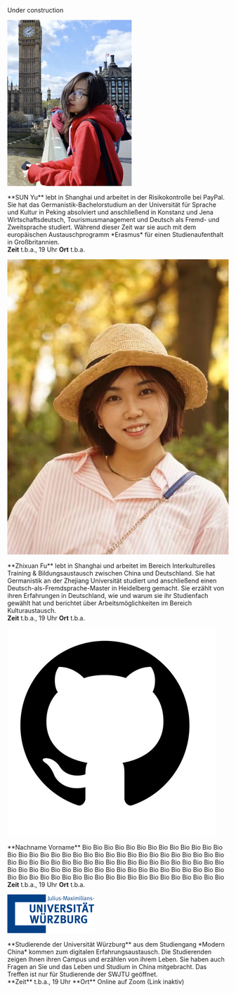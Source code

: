 Under construction

<div class="row">
  <img class="img-left" src="images/img_sunyu.png"/>

  <p class="text-right" markdown="1">
**SUN Yu** lebt in Shanghai und arbeitet in der Risikokontrolle bei PayPal. Sie hat das Germanistik-Bachelorstudium an der Universität für Sprache und Kultur in Peking absolviert und anschließend in Konstanz und Jena Wirtschaftsdeutsch, Tourismusmanagement und Deutsch als Fremd- und Zweitsprache studiert. Während dieser Zeit war sie auch mit dem europäischen Austauschprogramm *Erasmus* für einen Studienaufenthalt in Großbritannien. 
  <br>
  <b>Zeit</b> t.b.a., 19 Uhr <b>Ort</b> t.b.a.
  </p>
</div>

<div class="row">
  <img class="img-left" src="images/img_flora.jpg"/>

  <p class="text-right" markdown="1">
**Zhixuan Fu** lebt in Shanghai und arbeitet im Bereich Interkulturelles Training & Bildungsaustausch zwischen China und Deutschland. Sie hat Germanistik an der Zhejiang Universität studiert und anschließend einen Deutsch-als-Fremdsprache-Master in Heidelberg gemacht. Sie erzählt von ihren Erfahrungen in Deutschland, wie und warum sie ihr Studienfach gewählt hat und berichtet über Arbeitsmöglichkeiten im Bereich Kulturaustausch.
  <br>
  <b>Zeit</b> t.b.a., 19 Uhr <b>Ort</b> t.b.a.
  </p>
</div>

<div class="row">
  <img class="img-left" src="images/dummy.jpeg"/>

  <p class="text-right" markdown="1">
**Nachname Vorname** Bio Bio Bio Bio Bio Bio Bio Bio Bio Bio Bio Bio Bio Bio Bio Bio Bio Bio Bio Bio Bio Bio Bio Bio Bio Bio Bio Bio Bio Bio Bio Bio Bio Bio Bio Bio Bio Bio Bio Bio Bio Bio Bio Bio Bio Bio Bio Bio Bio Bio Bio Bio Bio Bio Bio Bio Bio Bio Bio Bio Bio Bio Bio Bio Bio Bio Bio Bio Bio Bio Bio Bio Bio Bio Bio Bio Bio Bio Bio Bio Bio Bio Bio Bio Bio Bio Bio Bio Bio Bio Bio Bio Bio 
  <br>
  <b>Zeit</b> t.b.a., 19 Uhr <b>Ort</b> t.b.a.
  </p>
</div>

<div class="row">

<img src="images/logo-uni-wuerzburg.png" class="img-left" />

<p class="text-right" markdown="1">
**Studierende der Universität Würzburg** aus dem Studiengang *Modern China* kommen zum digitalen Erfahrungsaustausch. Die Studierenden zeigen Ihnen ihren Campus und erzählen von ihrem Leben. Sie haben auch Fragen an Sie und das Leben und Studium in China mitgebracht. Das Treffen ist nur für Studierende der SWJTU geöffnet. 
<br>
**Zeit** t.b.a., 19 Uhr **Ort** Online auf Zoom (Link inaktiv)
</p>

</div>